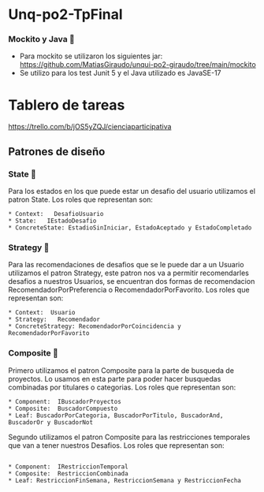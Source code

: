 # Unq-po2-TpFinal

### Mockito y Java 📌

* Para mockito se utilizaron los siguientes jar: https://github.com/MatiasGiraudo/unqui-po2-giraudo/tree/main/mockito
* Se utilizo para los test Junit 5 y el Java utilizado es JavaSE-17

# Tablero de tareas

https://trello.com/b/jOS5yZQJ/cienciaparticipativa

## Patrones de diseño

### State 📌

Para los estados en los que puede estar un desafio del usuario utilizamos el patron State. Los roles que
representan son:

```
* Context:   DesafioUsuario 
* State:   IEstadoDesafio  
* ConcreteState: EstadioSinIniciar, EstadoAceptado y EstadoCompletado

```


### Strategy 📌

Para las recomendaciones de desafios que se le puede dar a un Usuario utilizamos el patron Strategy, este patron nos va
a permitir recomendarles desafios a nuestros Usuarios, se encuentran dos formas de recomendacion RecomendadorPorPreferencia o
RecomendadorPorFavorito. Los roles que representan son:

```
* Context:  Usuario
* Strategy:   Recomendador  
* ConcreteStrategy: RecomendadorPorCoincidencia y RecomendadorPorFavorito

```

### Composite 📌

Primero utilizamos el patron Composite para la parte de busqueda de proyectos. Lo usamos en esta parte
para poder hacer busquedas combinadas por titulares o categorias. Los roles que representan son:

```
* Component:  IBuscadorProyectos
* Composite:  BuscadorCompuesto  
* Leaf: BuscadorPorCategoria, BuscadorPorTitulo, BuscadorAnd, BuscadorOr y BuscadorNot

```
Segundo utilizamos el patron Composite para las restricciones temporales que van a tener nuestros Desafios.
Los roles que representan son:

```

* Component:  IRestriccionTemporal
* Composite:  RestriccionCombinada  
* Leaf: RestriccionFinSemana, RestriccionSemana y RestriccionFecha

```


